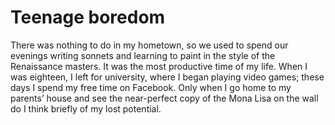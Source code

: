 Teenage boredom
===============There was nothing to do in my hometown, so we used to spend our evenings writing sonnets and learning to paint in the style of the Renaissance masters. It was the most productive time of my life. When I was eighteen, I left for university, where I began playing video games; these days I spend my free time on Facebook. Only when I go home to my parents’ house and see the near-perfect copy of the Mona Lisa on the wall do I think briefly of my lost potential.